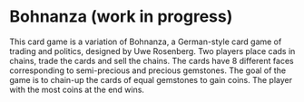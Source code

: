 # Bohnanza (work in progress)
This card game is a variation of Bohnanza, a German-style card game of trading and politics, designed by Uwe Rosenberg. Two players place cads in chains, trade the cards and sell the chains. The cards have 8 different faces corresponding to semi-precious and precious gemstones. The goal of the game is to chain-up the cards of equal gemstones to gain coins. The player with the most coins at the end wins.
